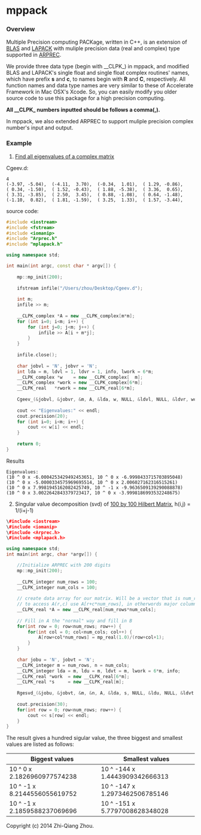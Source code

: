 mppack
======

### Overview

Multiple Precision computing PACKage, written in C++, is an extension of [BLAS](http://www.netlib.org/blas/) and [LAPACK](http://www.netlib.org/lapack/) with muliple precision data (real and complex) type supported in [ARPREC](http://crd.lbl.gov/~dhbailey/mpdist/).

We provide three data type (begin with \_\_CLPK\_) in mppack, and modified BLAS and LAPACK's single float and single float complex routines' names, which have prefix __s__ and __c__, to names begin with __R__ and __C__, respectively. All function names and data type names are very similar to these of Accelerate Framework in Mac OSX's Xcode. So, you can easily modify you older source code to use this package for a high precision computing.

__All \_\_CLPK\_ numbers inputted should be follows a comma(,).__

In mppack, we also extended ARPREC to support muliple precision complex number's input and output.

### Example

1. [Find all eigenvalues of a complex matrix](http://www.nag.com/lapack-ex/node92.html)

Cgeev.d:
```
4
(-3.97, -5.04),  (-4.11,  3.70),  (-0.34,  1.01),  ( 1.29, -0.86),
( 0.34, -1.50),  ( 1.52, -0.43),  ( 1.88, -5.38),  ( 3.36,  0.65),
( 3.31, -3.85),  ( 2.50,  3.45),  ( 0.88, -1.08),  ( 0.64, -1.48),
(-1.10,  0.82),  ( 1.81, -1.59),  ( 3.25,  1.33),  ( 1.57, -3.44),
```

source code:
```cpp
#include <iostream>
#include <fstream>
#include <iomanip>
#include "Arprec.h"
#include "mplapack.h"

using namespace std;

int main(int argc, const char * argv[]) {
    
    mp::mp_init(200);
    
    ifstream infile("/Users/zhou/Desktop/Cgeev.d");
    
    int m;
    infile >> m;
    
    __CLPK_complex *A = new __CLPK_complex[m*m];
    for (int i=0; i<m; i++) {
        for (int j=0; j<m; j++) {
            infile >> A[i + m*j];
        }
    }
    
    infile.close();
    
    char jobvl = 'N', jobvr = 'N';
    int lda = m, ldvl = 1, ldvr = 1, info, lwork = 6*m;
    __CLPK_complex *w    = new __CLPK_complex[  m];
    __CLPK_complex *work = new __CLPK_complex[6*m];
    __CLPK_real   *rwork = new __CLPK_real[6*m];
    
    Cgeev_(&jobvl, &jobvr, &m, A, &lda, w, NULL, &ldvl, NULL, &ldvr, work, &lwork, rwork, &info);
    
    cout << "Eigenvalues:" << endl;
    cout.precision(20);
    for (int i=0; i<m; i++) {
        cout << w[i] << endl;
    }
    
    return 0;
}
```

Results
```
Eigenvalues:
(10 ^ 0 x -6.0004253429492453651, 10 ^ 0 x -6.9998433715703895048)
(10 ^ 0 x -5.0000334575969695514, 10 ^ 0 x 2.006027162316515261)
(10 ^ 0 x 7.9981945162082425749, 10 ^ -1 x -9.9636509139290088878)
(10 ^ 0 x 3.0022642843379723417, 10 ^ 0 x -3.9998186993532248675)
```

2. Singular value decomposition (svd) of [100 by 100 Hilbert Matrix](www-math.mit.edu/~plamen/talks/src99.pdf), h(i,j) = 1/(i+j-1)


``` cpp
\#include <iostream>
\#include <iomanip>
\#include <Arprec.h>
\#include <mplapack.h>

using namespace std;
int main(int argc, char *argv[]) {

    //Initialize ARPREC with 200 digits
    mp::mp_init(200);
    
    __CLPK_integer num_rows = 100;
    __CLPK_integer num_cols = 100;
    
    // create data array for our matrix. Will be a vector that is num_rows*num_cols elements
    // to access A(r,c) use A[r+c*num_rows], in otherwords major column ordering. {r1c1,r2c1,r3c1...}
    __CLPK_real *A = new __CLPK_real[num_rows*num_cols];
    
    // Fill in A the "normal" way and fill in B
    for(int row = 0; row<num_rows; row++) {
        for(int col = 0; col<num_cols; col++) {
            A[row+col*num_rows] = mp_real(1.0)/(row+col+1);
        }
    }
    
    char jobu = 'N', jobvt = 'N';
    __CLPK_integer m = num_rows, n = num_cols;
    __CLPK_integer lda = m, ldu = m, ldvt = m, lwork = 6*m, info;
    __CLPK_real *work  = new __CLPK_real[6*m];
    __CLPK_real *s     = new __CLPK_real[m];
    
    Rgesvd_(&jobu, &jobvt, &m, &n, A, &lda, s, NULL, &ldu, NULL, &ldvt, work, &lwork, &info);
    
    cout.precision(30);
    for(int row = 0; row<num_rows; row++) {
        cout << s[row] << endl;
    }
}
```

The result gives a hundred sigular value, the three biggest and smallest values are listed as follows:

Biggest values | Smallest values
------------ | -------------
10 ^  0 x 2.1826960977574238 | 10 ^ -144 x 1.4443909342666313
10 ^ -1 x 8.2144556055619752 | 10 ^ -147 x 1.2973462506785146
10 ^ -1 x 2.1859588237069696 | 10 ^ -151 x 5.7797008628348028


Copyright (c) 2014 Zhi-Qiang Zhou.
